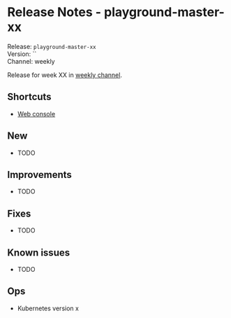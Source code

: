 # Release Notes - playground-master-xx
Release: `playground-master-xx`  
Version: ``  
Channel: weekly

Release for week XX in [weekly channel](../docs/releases.md#channels).

## Shortcuts
* [Web console](https://web-radix-web-console-prod.playground-master-xx.dev.radix.equinor.com)


## New
* TODO

## Improvements
* TODO

## Fixes
* TODO

## Known issues
* TODO

## Ops
* Kubernetes version x
  
